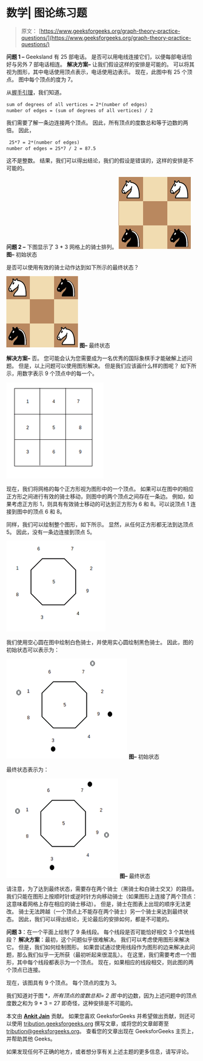 # 数学| 图论练习题

> 原文： [https://www.geeksforgeeks.org/graph-theory-practice-questions/](https://www.geeksforgeeks.org/graph-theory-practice-questions/)

**问题 1 –** Geeksland 有 25 部电话。 是否可以用电线连接它们，以便每部电话恰好与另外 7 部电话相连。
**解决方案–** 让我们假设这样的安排是可能的。 可以将其视为图形，其中电话使用顶点表示，电话使用边表示。 现在，此图中有 25 个顶点。 图中每个顶点的度为 7。

从[握手引理](https://www.geeksforgeeks.org/handshaking-lemma-and-interesting-tree-properties/)，我们知道。

```
sum of degrees of all vertices = 2*(number of edges)
number of edges = (sum of degrees of all vertices) / 2

```

我们需要了解一条边连接两个顶点。 因此，所有顶点的度数总和等于边数的两倍。
因此，

```
 25*7 = 2*(number of edges)
number of edges = 25*7 / 2 = 87.5

```

这不是整数。 结果，我们可以得出结论，我们的假设是错误的，这样的安排是不可能的。

**问题 2 –** 下图显示了 3 * 3 网格上的骑士排列。
![](img/24e7c9bf206f306034891c5837e77527.png)
**图–** 初始状态

是否可以使用有效的骑士动作达到如下所示的最终状态？

![](img/c4eb75d5b3b72a11278c3cd905518485.png)
**图–** 最终状态

**解决方案–** 否。 您可能会认为您需要成为一名优秀的国际象棋手才能破解上述问题。 但是，以上问题可以使用图形解决。 但是我们应该画什么样的图呢？ 如下所示，用数字表示 9 个顶点中的每一个。

![](img/993f63c33bbdd87b13a89f5f703970e5.png)

现在，我们将网格的每个正方形视为图形中的一个顶点。 如果可以在图中的相应正方形之间进行有效的骑士移动，则图中的两个顶点之间存在一条边。 例如，如果考虑正方形 1，则具有有效骑士移动的可达到正方形为 6 和 8。可以说顶点 1 连接到图中的顶点 6 和 8。

同样，我们可以绘制整个图形，如下所示。 显然，从任何正方形都无法到达顶点 5。 因此，没有一条边连接到顶点 5。

![](img/102be1f2a83c2d5c08e5f6cbdd5115bf.png)

我们使用空心圆在图中绘制白色骑士，并使用实心圆绘制黑色骑士。 因此，图的初始状态可以表示为：

![](img/adc9df3e96482a8773e857edb5032b89.png)
**图–** 初始状态

最终状态表示为：

![](img/ebd7396c90a83a9ad021c537fb7ee3f5.png)
**图–** 最终状态

请注意，为了达到最终状态，需要存在两个骑士（黑骑士和白骑士交叉）的路径。 我们只能在图形上按顺时针或逆时针方向移动骑士（如果图形上连接了两个顶点：这意味着网格上存在相应的骑士移动）。 但是，骑士在图表上出现的顺序无法更改。 骑士无法跨越（一个顶点上不能存在两个骑士）另一个骑士来达到最终状态。 因此，我们可以得出结论，无论最后的安排如何，都是不可能的。

**问题 3**：在一个平面上绘制了 9 条线段。 每个线段是否可能恰好相交 3 个其他线段？
**解决方案**：最初，这个问题似乎很难解决。 我们可以考虑使用图形来解决它。 但是，我们如何绘制图形。 如果尝试通过使用线段作为图形的边来解决此问题，那么我们似乎一无所获（最初听起来很混乱）。 在这里，我们需要考虑一个图形，其中每个线段都表示为一个顶点。 现在，如果相应的线段相交，则此图的两个顶点已连接。

现在，该图具有 9 个顶点。 每个顶点的度为 3。

我们知道对于图
**，所有顶点的度数总和= 2 *图**
中的边数，因为上述问题中的顶点度数之和为 9 * 3 = 27 即奇怪，这种安排是不可能的。

本文由 [**Ankit Jain**](https://www.facebook.com/profile.php?id=100000412091676) 贡献。 如果您喜欢 GeeksforGeeks 并希望做出贡献，则还可以使用 [tribution.geeksforgeeks.org](http://www.contribute.geeksforgeeks.org) 撰写文章，或将您的文章邮寄至 tribution@geeksforgeeks.org。 查看您的文章出现在 GeeksforGeeks 主页上，并帮助其他 Geeks。

如果发现任何不正确的地方，或者想分享有关上述主题的更多信息，请写评论。

